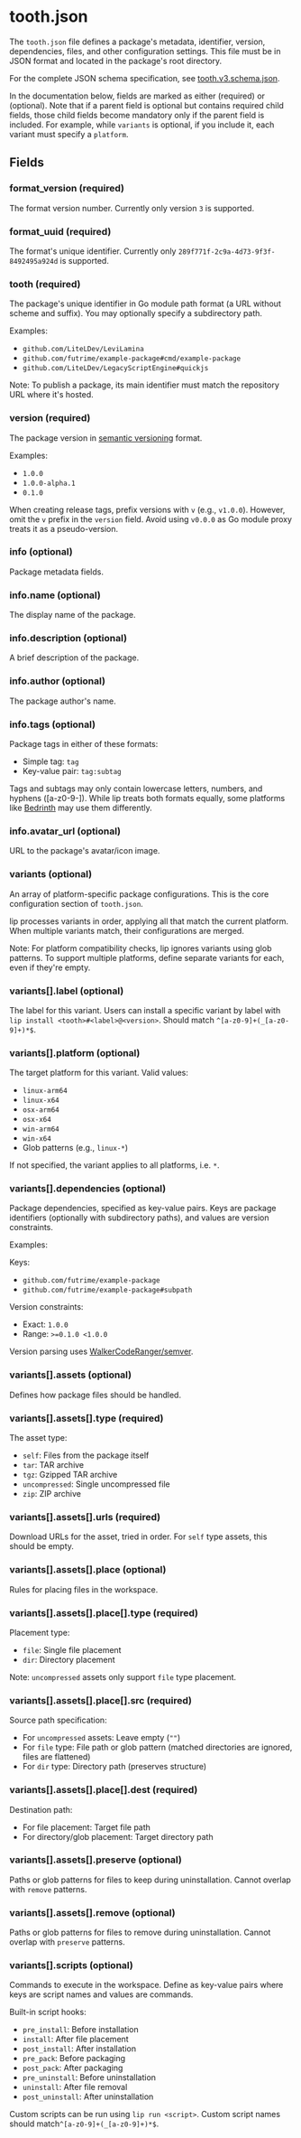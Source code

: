 # tooth.json

The `tooth.json` file defines a package's metadata, identifier, version, dependencies, files, and other configuration settings. This file must be in JSON format and located in the package's root directory.

For the complete JSON schema specification, see [tooth.v3.schema.json](../../schemas/tooth.v3.schema.json).

In the documentation below, fields are marked as either (required) or (optional). Note that if a parent field is optional but contains required child fields, those child fields become mandatory only if the parent field is included. For example, while `variants` is optional, if you include it, each variant must specify a `platform`.

## Fields

### format_version (required)

The format version number. Currently only version `3` is supported.

### format_uuid (required)

The format's unique identifier. Currently only `289f771f-2c9a-4d73-9f3f-8492495a924d` is supported.

### tooth (required)

The package's unique identifier in Go module path format (a URL without scheme and suffix). You may optionally specify a subdirectory path.

Examples:

- `github.com/LiteLDev/LeviLamina`
- `github.com/futrime/example-package#cmd/example-package`
- `github.com/LiteLDev/LegacyScriptEngine#quickjs`

Note: To publish a package, its main identifier must match the repository URL where it's hosted.

### version (required)

The package version in [semantic versioning](https://semver.org) format.

Examples:

- `1.0.0`
- `1.0.0-alpha.1`
- `0.1.0`

When creating release tags, prefix versions with `v` (e.g., `v1.0.0`). However, omit the `v` prefix in the `version` field. Avoid using `v0.0.0` as Go module proxy treats it as a pseudo-version.

### info (optional)

Package metadata fields.

### info.name (optional)

The display name of the package.

### info.description (optional)

A brief description of the package.

### info.author (optional)

The package author's name.

### info.tags (optional)

Package tags in either of these formats:

- Simple tag: `tag`
- Key-value pair: `tag:subtag`

Tags and subtags may only contain lowercase letters, numbers, and hyphens ([a-z0-9-]). While lip treats both formats equally, some platforms like [Bedrinth](https://bedrinth.com) may use them differently.

### info.avatar_url (optional)

URL to the package's avatar/icon image.

### variants (optional)

An array of platform-specific package configurations. This is the core configuration section of `tooth.json`.

lip processes variants in order, applying all that match the current platform. When multiple variants match, their configurations are merged.

Note: For platform compatibility checks, lip ignores variants using glob patterns. To support multiple platforms, define separate variants for each, even if they're empty.

### variants[].label (optional)

The label for this variant. Users can install a specific variant by label with `lip install <tooth>#<label>@<version>`. Should match `^[a-z0-9]+(_[a-z0-9]+)*$`.

### variants[].platform (optional)

The target platform for this variant. Valid values:

- `linux-arm64`
- `linux-x64`
- `osx-arm64`
- `osx-x64`
- `win-arm64`
- `win-x64`
- Glob patterns (e.g., `linux-*`)

If not specified, the variant applies to all platforms, i.e. `*`.

### variants[].dependencies (optional)

Package dependencies, specified as key-value pairs. Keys are package identifiers (optionally with subdirectory paths), and values are version constraints.

Examples:

Keys:

- `github.com/futrime/example-package`
- `github.com/futrime/example-package#subpath`

Version constraints:

- Exact: `1.0.0`
- Range: `>=0.1.0 <1.0.0`

Version parsing uses [WalkerCodeRanger/semver](https://github.com/WalkerCodeRanger/semver).

### variants[].assets (optional)

Defines how package files should be handled.

### variants[].assets[].type (required)

The asset type:

- `self`: Files from the package itself
- `tar`: TAR archive
- `tgz`: Gzipped TAR archive
- `uncompressed`: Single uncompressed file
- `zip`: ZIP archive

### variants[].assets[].urls (required)

Download URLs for the asset, tried in order. For `self` type assets, this should be empty.

### variants[].assets[].place (optional)

Rules for placing files in the workspace.

### variants[].assets[].place[].type (required)

Placement type:

- `file`: Single file placement
- `dir`: Directory placement

Note: `uncompressed` assets only support `file` type placement.

### variants[].assets[].place[].src (required)

Source path specification:

- For `uncompressed` assets: Leave empty (`""`)
- For `file` type: File path or glob pattern (matched directories are ignored, files are flattened)
- For `dir` type: Directory path (preserves structure)

### variants[].assets[].place[].dest (required)

Destination path:

- For file placement: Target file path
- For directory/glob placement: Target directory path

### variants[].assets[].preserve (optional)

Paths or glob patterns for files to keep during uninstallation. Cannot overlap with `remove` patterns.

### variants[].assets[].remove (optional)

Paths or glob patterns for files to remove during uninstallation. Cannot overlap with `preserve` patterns.

### variants[].scripts (optional)

Commands to execute in the workspace. Define as key-value pairs where keys are script names and values are commands.

Built-in script hooks:

- `pre_install`: Before installation
- `install`: After file placement
- `post_install`: After installation
- `pre_pack`: Before packaging
- `post_pack`: After packaging
- `pre_uninstall`: Before uninstallation
- `uninstall`: After file removal
- `post_uninstall`: After uninstallation

Custom scripts can be run using `lip run <script>`. Custom script names should match`^[a-z0-9]+(_[a-z0-9]+)*$`.
